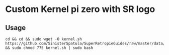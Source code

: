 # Custom Kernel pi zero with SR logo

## Usage

```shell
cd && cd && sudo wget -O kernel.sh  https://github.com/SinisterSpatula/SuperRetropieGuides/raw/master/data/kernel/kernel.sh && sudo chmod 775 kernel.sh | sudo bash
```
